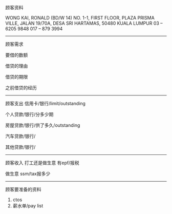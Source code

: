 顾客资料

WONG KAI, RONALD (BD/W 14) NO. 1-1, FIRST FLOOR, PLAZA PRISMA VILLE, JALAN 19/70A, DESA SRI HARTAMAS, 50480 KUALA LUMPUR 03 – 6205 9848 
017 – 879 3994

-----------------
顾客需求


要借的数额

借贷的理由

借贷的期限

之前借贷的经历


--------------
顾客支出
信用卡/银行/limit/outstanding


个人贷款/银行/分多少期

房屋贷款/银行/供了多久/outstanding

汽车贷款/银行/


其他贷款/银行/

-----------
顾客收入
打工还是做生意
有epf/报税

做生意 ssm/tax报多少

-------
顾客要准备的资料
1. ctos
2. 薪水单/pay list




